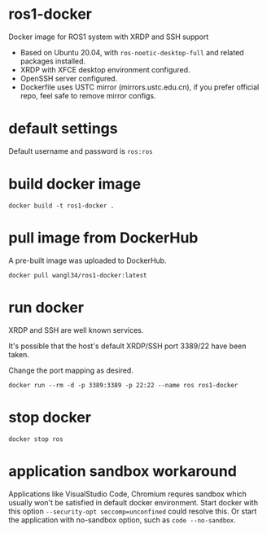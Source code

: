 # ros1-docker
Docker image for ROS1 system with XRDP and SSH support
- Based on Ubuntu 20.04, with ```ros-noetic-desktop-full``` and related packages installed.
- XRDP with XFCE desktop environment configured.
- OpenSSH server configured.
- Dockerfile uses USTC mirror (mirrors.ustc.edu.cn), if you prefer official repo, feel safe to remove mirror configs.

# default settings
Default username and password is ```ros:ros```

# build docker image
```
docker build -t ros1-docker .
```

# pull image from DockerHub
A pre-built image was uploaded to DockerHub.
```
docker pull wangl34/ros1-docker:latest
```

# run docker
XRDP and SSH are well known services.

It's possible that the host's default XRDP/SSH port 3389/22 have been taken.

Change the port mapping as desired.

```
docker run --rm -d -p 3389:3389 -p 22:22 --name ros ros1-docker
```

# stop docker
```
docker stop ros
```

# application sandbox workaround
Applications like VisualStudio Code, Chromium requres sandbox which usually won't be satisfied in default docker environment.
Start docker with this option ```--security-opt seccomp=unconfined``` could resolve this.
Or start the application with no-sandbox option, such as ```code --no-sandbox```.

